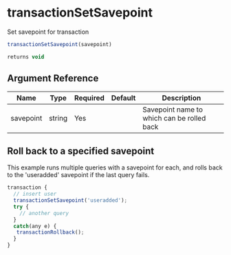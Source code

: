 # transactionSetSavepoint

Set savepoint for transaction

```javascript
transactionSetSavepoint(savepoint)
```

```javascript
returns void
```

## Argument Reference

| Name | Type | Required | Default | Description |
| --- | --- | --- | --- | --- |
| savepoint | string | Yes |  | Savepoint name to which can be rolled back |

## Roll back to a specified savepoint

This example runs multiple queries with a savepoint for each, and rolls back to the 'useradded' savepoint if the last query fails.

```javascript
transaction { 
  // insert user 
  transactionSetSavepoint('useradded'); 
  try { 
    // another query 
  } 
  catch(any e) { 
   transactionRollback(); 
  } 
}
```
